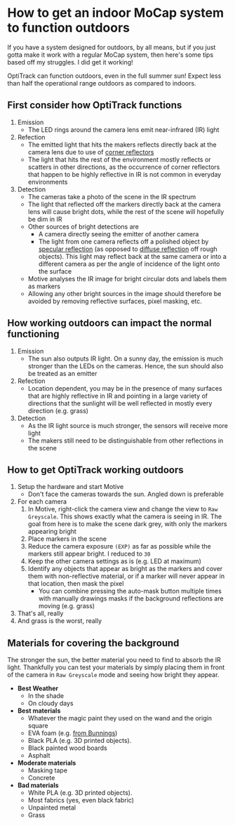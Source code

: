 # How to get an indoor MoCap system to function outdoors
If you have a system designed for outdoors, by all means, but if you just gotta make it work with a regular MoCap system, then here's some tips based off my struggles. I did get it working!

OptiTrack can function outdoors, even in the full summer sun! Expect less than half the operational range outdoors as compared to indoors.

## First consider how OptiTrack functions
1. Emission
	- The LED rings around the camera lens emit near-infrared (IR) light
2. Refection
	- The emitted light that hits the makers reflects directly back at the camera lens due to use of [corner reflectors](https://en.wikipedia.org/wiki/Corner_reflector)
	- The light that hits the rest of the environment mostly reflects or scatters in other directions, as the occurrence of corner reflectors that happen to be highly reflective in IR is not common in everyday environments
3. Detection
	- The cameras take a photo of the scene in the IR spectrum
	- The light that reflected off the markers directly back at the camera lens will cause bright dots, while the rest of the scene will hopefully be dim in IR
	- Other sources of bright detections are
		- A camera directly seeing the emitter of another camera
		- The light from one camera reflects off a polished object by [specular reflection](https://en.wikipedia.org/wiki/Specular_reflection) (as opposed to [diffuse reflection](https://en.wikipedia.org/wiki/Diffuse_reflection) off rough objects). This light may reflect back at the same camera or into a different camera as per the angle of incidence of the light onto the surface
	- Motive analyses the IR image for bright circular dots and labels them as markers
	- Allowing any other bright sources in the image should therefore be avoided by removing reflective surfaces, pixel masking, etc.

## How working outdoors can impact the normal functioning
1. Emission
	- The sun also outputs IR light. On a sunny day, the emission is much stronger than the LEDs on the cameras. Hence, the sun should also be treated as an emitter
2. Refection
	- Location dependent, you may be in the presence of many surfaces that are highly reflective in IR and pointing in a large variety of directions that the sunlight will be well reflected in mostly every direction (e.g. grass)
3. Detection
	- As the IR light source is much stronger, the sensors will receive more light
	- The makers still need to be distinguishable from other reflections in the scene

## How to get OptiTrack working outdoors
1. Setup the hardware and start Motive
	- Don't face the cameras towards the sun. Angled down is preferable
2. For each camera
	1. In Motive, right-click the camera view and change the view to `Raw Greyscale`. This shows exactly what the camera is seeing in IR. The goal from here is to make the scene dark grey, with only the markers appearing bright
	2. Place markers in the scene
	3. Reduce the camera exposure `(EXP)` as far as possible while the markers still appear bright. I reduced to `30`
	4. Keep the other camera settings as is (e.g. LED at maximum)
	5. Identify any objects that appear as bright as the markers and cover them with non-reflective material, or if a marker will never appear in that location, then mask the pixel
		- You can combine pressing the auto-mask button multiple times with manually drawings masks if the background reflections are moving (e.g. grass)
3. That's all, really
4. And grass is the worst, really

## Materials for covering the background
The stronger the sun, the better material you need to find to absorb the IR light. Thankfully you can test your materials by simply placing them in front of the camera in `Raw Greyscale` mode and seeing how bright they appear.

- **Best Weather**
	- In the shade
	- On cloudy days
- **Best materials**
	- Whatever the magic paint they used on the wand and the origin square
	- EVA foam (e.g. [from Bunnings](https://www.bunnings.com.au/eva-50-x-50cm-interlock-foam-mats-solid-black-pk4_p0126584))
	- Black PLA (e.g. 3D printed objects).
	- Black painted wood boards
	- Asphalt
- **Moderate materials**
	- Masking tape
	- Concrete
- **Bad materials**
	- White PLA (e.g. 3D printed objects).
	- Most fabrics (yes, even black fabric)
	- Unpainted metal
	- Grass
